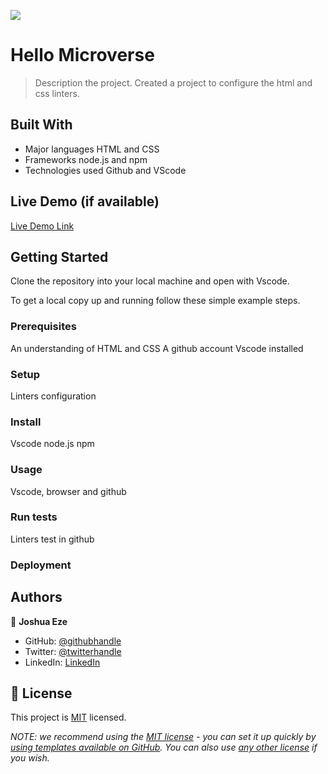 ![](https://img.shields.io/badge/Microverse-blueviolet)

# Hello Microverse

> Description the project.
Created a project to configure the html and css linters. 

## Built With

- Major languages
    HTML and CSS
- Frameworks
    node.js and npm
- Technologies used
    Github and VScode

## Live Demo (if available)

[Live Demo Link](https://livedemo.com)


## Getting Started

Clone the repository into your local machine and open with Vscode.


To get a local copy up and running follow these simple example steps.

### Prerequisites
An understanding of HTML and CSS
A github account
Vscode installed
### Setup
Linters configuration
### Install
Vscode
node.js
npm
### Usage
Vscode, browser and github
### Run tests
Linters test in github
### Deployment



## Authors

👤 **Joshua Eze**

- GitHub: [@githubhandle](https://github.com/Allenkeys)
- Twitter: [@twitterhandle](https://twitter.com/jdgraay)
- LinkedIn: [LinkedIn](https://linkedin.com/in/eze-joshua)

## 📝 License

This project is [MIT](./LICENSE) licensed.

_NOTE: we recommend using the [MIT license](https://choosealicense.com/licenses/mit/) - you can set it up quickly by [using templates available on GitHub](https://docs.github.com/en/communities/setting-up-your-project-for-healthy-contributions/adding-a-license-to-a-repository). You can also use [any other license](https://choosealicense.com/licenses/) if you wish._
